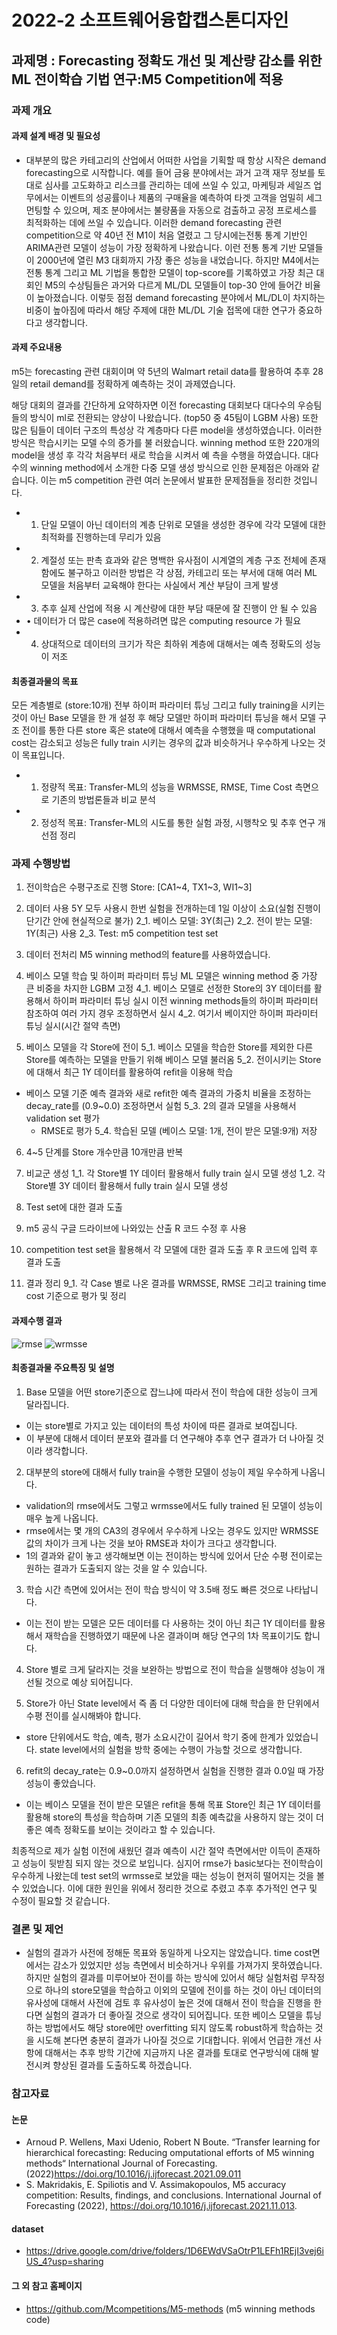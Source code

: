 # 2022-2 소프트웨어융합캡스톤디자인

## 과제명 : Forecasting 정확도 개선 및 계산량 감소를 위한 ML 전이학습 기법 연구:M5 Competition에 적용

### 과제 개요 
#### 과제 설계 배경 및 필요성 
- 대부분의 많은 카테고리의 산업에서 어떠한 사업을 기획할 때 항상 시작은 demand forecasting으로 시작합니다. 예를 들어 금융 분야에서는 과거 고객 재무 정보를 토대로 심사를 고도화하고 리스크를 관리하는 데에 쓰일 수 있고, 마케팅과 세일즈 업무에서는 이벤트의 성공률이나 제품의 구매율을 예측하여 타겟 고객을 엄밀히 세그먼팅할 수 있으며, 제조 분야에서는 불량품을 자동으로 검출하고 공정 프로세스를 최적화하는 데에 쓰일 수 있습니다. 
  이러한 demand forecasting 관련 competition으로 약 40년 전 M1이 처음 열렸고 그 당시에는전통 통계 기반인 ARIMA관련 모델이 성능이 가장 정확하게 나왔습니다. 이런 전통 통계 기반 모델들이 2000년에 열린 M3 대회까지 가장 좋은 성능을 내었습니다. 하지만 M4에서는 전통 통계 그리고 ML 기법을 통합한 모델이 top-score를 기록하였고 가장 최근 대회인 M5의 수상팀들은 과거와 다르게 ML/DL 모델들이 top-30 안에 들어간 비율이 높아졌습니다. 이렇듯 점점 demand forecasting 분야에서 ML/DL이 차지하는 비중이 높아짐에 따라서 해당 주제에 대한 ML/DL 기술 접목에 대한 연구가 중요하다고 생각합니다.

#### 과제 주요내용
m5는 forecasting 관련 대회이며 약 5년의 Walmart retail data를 활용하여 추후 28일의 retail demand를 정확하게 예측하는 것이 과제였습니다. 

 해당 대회의 결과를 간단하게 요약하자면 이전 forecasting 대회보다 대다수의 우승팀들의 방식이 
ml로 전환되는 양상이 나왔습니다. (top50 중 45팀이 LGBM 사용) 또한 많은 팀들이 데이터 구조의 
특성상 각 계층마다 다른 model을 생성하였습니다. 이러한 방식은 학습시키는 모델 수의 증가를 불
러왔습니다. winning method 또한 220개의 model을 생성 후 각각 처음부터 새로 학습을 시켜서 예
측을 수행을 하였습니다. 대다수의 winning method에서 소개한 다중 모델 생성 방식으로 인한 문제점은 아래와 같습니다. 이는 m5 competition 관련 여러 논문에서 발표한 문제점들을 정리한 것입니다.
 
- 1. 단일 모델이 아닌 데이터의 계층 단위로 모델을 생성한 경우에 각각 모델에 대한 최적화를 진행하는데 무리가 있음
- 2. 계절성 또는 판촉 효과와 같은 명백한 유사점이 시계열의 계층 구조 전체에 존재함에도 불구하고 이러한 방법은 각 상점, 카테고리 또는 부서에 대해 여러 ML 모델을 처음부터 교육해야 한다는 사실에서 계산 부담이 크게 발생
- 3. 추후 실제 산업에 적용 시 계산량에 대한 부담 때문에 잘 진행이 안 될 수 있음
- • 데이터가 더 많은 case에 적용하려면 많은 computing resource 가 필요
- 4. 상대적으로 데이터의 크기가 작은 최하위 계층에 대해서는 예측 정확도의 성능이 저조

#### 최종결과물의 목표
모든 계층별로 (store:10개) 전부 하이퍼 파라미터 튜닝 그리고 fully training을 시키는 것이 아닌 Base 모델을 한 개 설정 후 해당 모델만 하이퍼 파라미터 튜닝을 해서 모델 구조 전이를 통한 다른 store 혹은 state에 대해서 예측을 수행했을 때 computational cost는 감소되고 성능은 fully train 시키는 경우의 값과 비슷하거나 우수하게 나오는 것이 목표입니다.

- 1. 정량적 목표: Transfer-ML의 성능을 WRMSSE, RMSE, Time Cost 측면으로 기존의 방법론들과 비교 분석
- 2. 정성적 목표: Transfer-ML의 시도를 통한 실험 과정, 시행착오 및 추후 연구 개선점 정리 

### 과제 수행방법
1. 전이학습은 수평구조로 진행
Store: [CA1~4, TX1~3, WI1~3]

2. 데이터 사용
5Y 모두 사용시 한번 실험을 전개하는데 1일 이상이 소요(실험 진행이 단기간 안에 현실적으로 불가)
2_1. 베이스 모델: 3Y(최근)
2_2. 전이 받는 모델: 1Y(최근) 사용 
2_3. Test: m5 competition test set

3. 데이터 전처리 
M5 winning method의 feature를 사용하였습니다. 

4. 베이스 모델 학습 및 하이퍼 파라미터 튜닝 
ML 모델은 winning method 중 가장 큰 비중을 차지한 LGBM 고정
4_1. 베이스 모델로 선정한 Store의 3Y 데이터를 활용해서 하이퍼 파라미터 튜닝 실시
이전 winning methods들의 하이퍼 파라미터 참조하여 여러 가지 경우 조정하면서 실시
4_2. 여기서 베이지안 하이퍼 파라미터 튜닝 실시(시간 절약 측면)

5. 베이스 모델을 각 Store에 전이
5_1. 베이스 모델을 학습한 Store를 제외한 다른 Store를 예측하는 모델을 만들기 위해 베이스 모델 불러옴 
5_2. 전이시키는 Store에 대해서 최근 1Y 데이터를 활용하여 refit을 이용해 학습 
- 베이스 모델 기준 예측 결과와 새로 refit한 예측 결과의 가중치 비율을 조정하는 decay_rate를 (0.9~0.0) 조정하면서 실험 
5_3. 2의 결과 모델을 사용해서 validation set 평가
    - RMSE로 평가 
5_4. 학습된 모델 (베이스 모델: 1개, 전이 받은 모델:9개) 저장 

6. 4~5 단계를 Store 개수만큼 10개만큼 반복

7. 비교군 생성
1_1. 각 Store별 1Y 데이터 활용해서 fully train 실시 모델 생성 
1_2. 각 Store별 3Y 데이터 활용해서 fully train 실시 모델 생성 
 
8. Test set에 대한 결과 도출 
1. m5 공식 구글 드라이브에 나와있는 산출 R 코드 수정 후 사용
2. competition test set을 활용해서 각 모델에 대한 결과 도출 후 R 코드에 입력 후 결과 도출 

9. 결과 정리 
9_1. 각 Case 별로 나온 결과를 WRMSSE, RMSE 그리고 training time cost 기준으로 평가 및 정리


#### 과제수행 결과
![rmse](https://user-images.githubusercontent.com/101444722/207885911-411917cd-268c-4e98-b7c5-0b916a61f389.png)  ![wrmsse](https://user-images.githubusercontent.com/101444722/207885762-5de5af7b-3014-450a-8866-816165afa811.png)


#### 최종결과물 주요특징 및 설명

1. Base 모델을 어떤 store기준으로 잡느냐에 따라서 전이 학습에 대한 성능이 크게 달라집니다. 
- 이는 store별로 가지고 있는 데이터의 특성 차이에 따른 결과로 보여집니다.
- 이 부분에 대해서 데이터 분포와 결과를 더 연구해야 추후 연구 결과가 더 나아질 것이라 생각합니다.

2. 대부분의 store에 대해서 fully train을 수행한 모델이 성능이 제일 우수하게 나옵니다.
- validation의 rmse에서도 그렇고 wrmsse에서도 fully trained 된 모델이 성능이 매우 높게 나옵니다.
- rmse에서는 몇 개의 CA3의 경우에서 우수하게 나오는 경우도 있지만 WRMSSE 값의 차이가 크게 나는 것을 보아 RMSE과 차이가 크다고 생각합니다. 
- 1의 결과와 같이 놓고 생각해보면 이는 전이하는 방식에 있어서 단순 수평 전이로는 원하는 결과가 도출되지 않는 것을 알 수 있습니다.

3. 학습 시간 측면에 있어서는 전이 학습 방식이 약 3.5배 정도 빠른 것으로 나타납니다. 
- 이는 전이 받는 모델은 모든 데이터를 다 사용하는 것이 아닌 최근 1Y 데이터를 활용해서 재학습을 진행하였기 때문에 나온 결과이며 해당 연구의 1차 목표이기도 합니다. 

4. Store 별로 크게 달라지는 것을 보완하는 방법으로 전이 학습을 실행해야 성능이 개선될 것으로 예상 되어집니다. 

5. Store가 아닌 State level에서 즉 좀 더 다양한 데이터에 대해 학습을 한 단위에서 수평 전이를 실시해봐야 합니다.
- store 단위에서도 학습, 예측, 평가 소요시간이 길어서 학기 중에 한계가 있었습니다. state level에서의 실험을 방학 중에는 수행이 가능할 것으로 생각합니다. 

6. refit의 decay_rate는 0.9~0.0까지 설정하면서 실험을 진행한 결과 0.0일 때 가장 성능이 좋았습니다. 
- 이는 베이스 모델을 전이 받은 모델은 refit을 통해 목표 Store인 최근 1Y 데이터를 활용해 store의 특성을 학습하며 기존 모델의 최종 예측값을 사용하지 않는 것이 더 좋은 예측 정확도를 보이는 것이라고 할 수 있습니다. 

최종적으로 제가 실험 이전에 새웠던 결과 예측이 시간 절약 측면에서만 이득이 존재하고 성능이 뒷받침 되지 않는 것으로 보입니다. 심지어 rmse가 basic보다는 전이학습이 우수하게 나왔는데 test set의 wrmsse로 보았을 때는 성능이 현저히 떨어지는 것을 볼 수 있었습니다. 이에 대한 원인을 위에서 정리한 것으로 추렸고 추후 추가적인 연구 및 수정이 필요할 것 같습니다. 

### 결론 및 제언
- 실험의 결과가 사전에 정해둔 목표와 동일하게 나오지는 않았습니다. time cost면에서는 감소가 있었지만 성능 측면에서 비슷하거나 우위를 가져가지 못하였습니다. 하지만 실험의 결과를 미루어보아 전이를 하는 방식에 있어서 해당 실험처럼 무작정으로 하나의 store모델을 학습하고 이외의 모델에 전이를 하는 것이 아닌 데이터의 유사성에 대해서 사전에 검토 후 유사성이 높은 것에 대해서 전이 학습을 진행을 한다면 실험의 결과가 더 좋아질 것으로 생각이 되어집니다. 또한 베이스 모델을 튜닝하는 방법에서도 해당 store에만 overfitting 되지 않도록 robust하게 학습하는 것을 시도해 본다면 충분히 결과가 나아질 것으로 기대합니다. 위에서 언급한 개선 사항에 대해서는 추후 방학 기간에 지금까지 나온 결과를 토대로 연구방식에 대해 발전시켜 향상된 결과를 도출하도록 하겠습니다.

### 참고자료
#### 논문
- Arnoud P. Wellens, Maxi Udenio, Robert N Boute. “Transfer learning for hierarchical forecasting: Reducing omputational efforts of M5 winning methods“ International Journal of Forecasting.(2022)https://doi.org/10.1016/j.ijforecast.2021.09.011
- S. Makridakis, E. Spiliotis and V. Assimakopoulos, M5 accuracy competition: Results, findings, and conclusions. International Journal of Forecasting (2022), https://doi.org/10.1016/j.ijforecast.2021.11.013.

#### dataset
- https://drive.google.com/drive/folders/1D6EWdVSaOtrP1LEFh1REjI3vej6iUS_4?usp=sharing
#### 그 외 참고 홈페이지
- https://github.com/Mcompetitions/M5-methods (m5 winning methods code)

